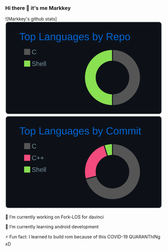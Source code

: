 ### Hi there 👋 it's me Markkey
![Markkey's github stats]
[![](https://raw.githubusercontent.com/khevin014/khevin014/main/profile-summary-card-output/github_dark/1-repos-per-language.svg)](https://github.com/vn7n24fzkq/github-profile-summary-cards)
[![](https://raw.githubusercontent.com/khevin014/khevin014/main/profile-summary-card-output/github_dark/2-most-commit-language.svg)](https://github.com/vn7n24fzkq/github-profile-summary-cards)

🔭 I’m currently working on Fork-LOS for davinci

🌱 I’m currently learning android development

⚡ Fun fact: I learned to build rom because of this COVID-19 QUARANThINg xD

